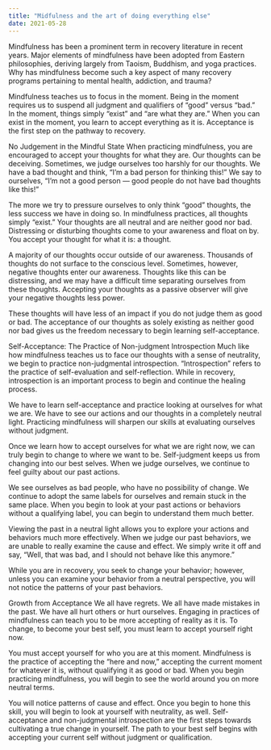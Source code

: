```yaml
---
title: "Midfulness and the art of doing everything else"
date: 2021-05-28
---
```


Mindfulness has been a prominent term in recovery literature in recent years. Major elements of mindfulness have been adopted from Eastern philosophies, deriving largely from Taoism, Buddhism, and yoga practices. Why has mindfulness become such a key aspect of many recovery programs pertaining to mental health, addiction, and trauma?

Mindfulness teaches us to focus in the moment. Being in the moment requires us to suspend all judgment and qualifiers of “good” versus “bad.” In the moment, things simply “exist” and “are what they are.” When you can exist in the moment, you learn to accept everything as it is. Acceptance is the first step on the pathway to recovery.

No Judgement in the Mindful State
When practicing mindfulness, you are encouraged to accept your thoughts for what they are. Our thoughts can be deceiving. Sometimes, we judge ourselves too harshly for our thoughts. We have a bad thought and think, “I’m a bad person for thinking this!” We say to ourselves, “I’m not a good person — good people do not have bad thoughts like this!”

The more we try to pressure ourselves to only think “good” thoughts, the less success we have in doing so. In mindfulness practices, all thoughts simply “exist.” Your thoughts are all neutral and are neither good nor bad. Distressing or disturbing thoughts come to your awareness and float on by. You accept your thought for what it is: a thought.

A majority of our thoughts occur outside of our awareness. Thousands of thoughts do not surface to the conscious level. Sometimes, however, negative thoughts enter our awareness. Thoughts like this can be distressing, and we may have a difficult time separating ourselves from these thoughts. Accepting your thoughts as a passive observer will give your negative thoughts less power.

These thoughts will have less of an impact if you do not judge them as good or bad. The acceptance of our thoughts as solely existing as neither good nor bad gives us the freedom necessary to begin learning self-acceptance.

Self-Acceptance: The Practice of Non-judgment Introspection
Much like how mindfulness teaches us to face our thoughts with a sense of neutrality, we begin to practice non-judgmental introspection. “Introspection” refers to the practice of self-evaluation and self-reflection. While in recovery, introspection is an important process to begin and continue the healing process.

We have to learn self-acceptance and practice looking at ourselves for what we are. We have to see our actions and our thoughts in a completely neutral light. Practicing mindfulness will sharpen our skills at evaluating ourselves without judgment.

Once we learn how to accept ourselves for what we are right now, we can truly begin to change to where we want to be. Self-judgment keeps us from changing into our best selves. When we judge ourselves, we continue to feel guilty about our past actions.

We see ourselves as bad people, who have no possibility of change. We continue to adopt the same labels for ourselves and remain stuck in the same place. When you begin to look at your past actions or behaviors without a qualifying label, you can begin to understand them much better.

Viewing the past in a neutral light allows you to explore your actions and behaviors much more effectively. When we judge our past behaviors, we are unable to really examine the cause and effect. We simply write it off and say, “Well, that was bad, and I should not behave like this anymore.”

While you are in recovery, you seek to change your behavior; however, unless you can examine your behavior from a neutral perspective, you will not notice the patterns of your past behaviors.

Growth from Acceptance
We all have regrets. We all have made mistakes in the past. We have all hurt others or hurt ourselves. Engaging in practices of mindfulness can teach you to be more accepting of reality as it is. To change, to become your best self, you must learn to accept yourself right now.

You must accept yourself for who you are at this moment. Mindfulness is the practice of accepting the “here and now,” accepting the current moment for whatever it is, without qualifying it as good or bad. When you begin practicing mindfulness, you will begin to see the world around you on more neutral terms.

You will notice patterns of cause and effect. Once you begin to hone this skill, you will begin to look at yourself with neutrality, as well. Self-acceptance and non-judgmental introspection are the first steps towards cultivating a true change in yourself. The path to your best self begins with accepting your current self without judgment or qualification.
